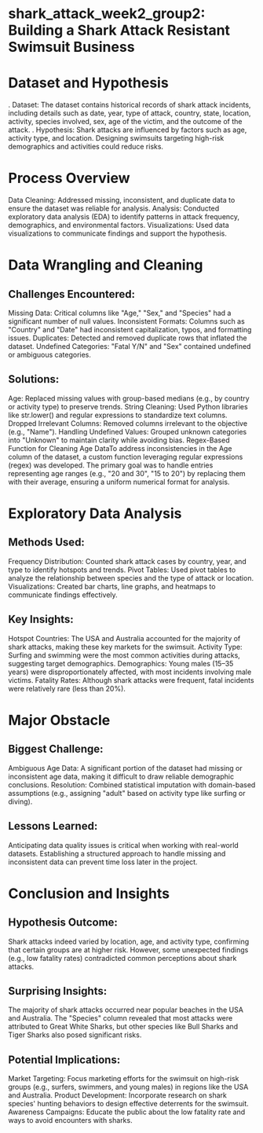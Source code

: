# shark_attack_week2_group2:  Building a Shark Attack Resistant Swimsuit Business


# Dataset and Hypothesis

. Dataset: The dataset contains historical records of shark attack incidents, including details such as date, year, type of attack, country, state, location, activity, species involved, sex, age of the victim, and the outcome of the attack.
. Hypothesis: Shark attacks are influenced by factors such as age, activity type, and location. Designing swimsuits targeting high-risk demographics and activities could reduce risks.
# Process Overview
Data Cleaning: Addressed missing, inconsistent, and duplicate data to ensure the dataset was reliable for analysis.
Analysis: Conducted exploratory data analysis (EDA) to identify patterns in attack frequency, demographics, and environmental factors.
Visualizations: Used data visualizations to communicate findings and support the hypothesis.

# Data Wrangling and Cleaning

## Challenges Encountered:
Missing Data: Critical columns like "Age," "Sex," and "Species" had a significant number of null values.
Inconsistent Formats: Columns such as "Country" and "Date" had inconsistent capitalization, typos, and formatting issues.
Duplicates: Detected and removed duplicate rows that inflated the dataset.
Undefined Categories: "Fatal Y/N" and "Sex" contained undefined or ambiguous categories.

## Solutions:
Age: Replaced missing values with group-based medians (e.g., by country or activity type) to preserve trends.
String Cleaning: Used Python libraries like str.lower() and regular expressions to standardize text columns.
Dropped Irrelevant Columns: Removed columns irrelevant to the objective (e.g., "Name").
Handling Undefined Values: Grouped unknown categories into "Unknown" to maintain clarity while avoiding bias.
Regex-Based Function for Cleaning Age DataTo address inconsistencies in the Age column of the dataset, a custom function leveraging regular expressions (regex) was developed. The primary goal was to handle entries representing age ranges (e.g., "20 and 30", "15 to 20") by replacing them with their average, ensuring a uniform numerical format for analysis.

# Exploratory Data Analysis

## Methods Used:
Frequency Distribution: Counted shark attack cases by country, year, and type to identify hotspots and trends.
Pivot Tables: Used pivot tables to analyze the relationship between species and the type of attack or location.
Visualizations: Created bar charts, line graphs, and heatmaps to communicate findings effectively.
## Key Insights:
Hotspot Countries: The USA and Australia accounted for the majority of shark attacks, making these key markets for the swimsuit.
Activity Type: Surfing and swimming were the most common activities during attacks, suggesting target demographics.
Demographics: Young males (15–35 years) were disproportionately affected, with most incidents involving male victims.
Fatality Rates: Although shark attacks were frequent, fatal incidents were relatively rare (less than 20%).

# Major Obstacle
## Biggest Challenge:
Ambiguous Age Data: A significant portion of the dataset had missing or inconsistent age data, making it difficult to draw reliable demographic conclusions.
Resolution: Combined statistical imputation with domain-based assumptions (e.g., assigning "adult" based on activity type like surfing or diving).
## Lessons Learned:
Anticipating data quality issues is critical when working with real-world datasets.
Establishing a structured approach to handle missing and inconsistent data can prevent time loss later in the project.

# Conclusion and Insights
## Hypothesis Outcome:
Shark attacks indeed varied by location, age, and activity type, confirming that certain groups are at higher risk.
However, some unexpected findings (e.g., low fatality rates) contradicted common perceptions about shark attacks.
## Surprising Insights:
The majority of shark attacks occurred near popular beaches in the USA and Australia.
The "Species" column revealed that most attacks were attributed to Great White Sharks, but other species like Bull Sharks and Tiger Sharks also posed significant risks.
## Potential Implications:
Market Targeting: Focus marketing efforts for the swimsuit on high-risk groups (e.g., surfers, swimmers, and young males) in regions like the USA and Australia.
Product Development: Incorporate research on shark species' hunting behaviors to design effective deterrents for the swimsuit.
Awareness Campaigns: Educate the public about the low fatality rate and ways to avoid encounters with sharks.

